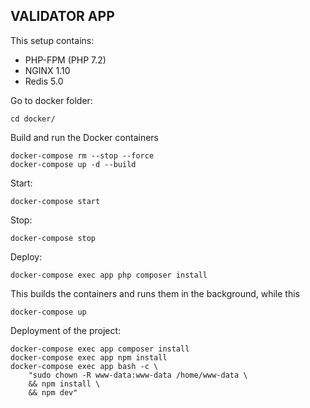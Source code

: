 VALIDATOR APP
 ------------
 
This setup contains:
 * PHP-FPM (PHP 7.2)
 * NGINX 1.10
 * Redis 5.0
 
Go to docker folder:
````
cd docker/ 
````
 
Build and run the Docker containers
````
docker-compose rm --stop --force
docker-compose up -d --build
````

Start:
````
docker-compose start
````

Stop:
````
docker-compose stop
````

Deploy:
````
docker-compose exec app php composer install
````

This builds the containers and runs them in the background, while this
````
docker-compose up
````

Deployment of the project:
````
docker-compose exec app composer install
docker-compose exec app npm install
docker-compose exec app bash -c \
    "sudo chown -R www-data:www-data /home/www-data \
    && npm install \
    && npm dev"
````